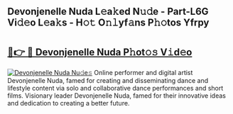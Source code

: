 ## Devonjenelle Nuda L𝚎a𝚔ed N𝚞𝚍e - Part-L6G Vi𝚍𝚎o L𝚎a𝚔s - H𝚘𝚝 O𝚗𝚕yf𝚊ns P𝚑𝚘tos Yfrpy

# <h2><a href="http://kf8nm0.oniu.top/?m=Devonjenelle+Nuda">🔗👉 🔴 Devonjenelle Nuda P𝚑ot𝚘𝚜 V𝚒d𝚎o</a></h2>

[![Devonjenelle Nuda Nu𝚍e𝚜](https://i.imgur.com/0qMVB7G.gif)](http://kf8nm0.oniu.top/?m=Devonjenelle+Nuda)
Online performer and digital artist Devonjenelle Nuda, famed for creating and disseminating dance and lifestyle content via solo and collaborative dance performances and short films. Visionary leader Devonjenelle Nuda, famed for their innovative ideas and dedication to creating a better future.  
